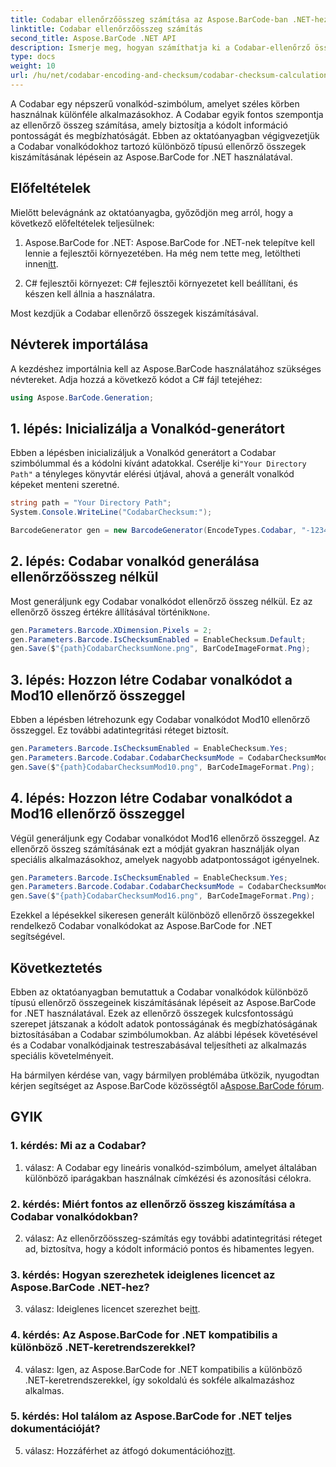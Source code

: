 ```yaml
---
title: Codabar ellenőrzőösszeg számítása az Aspose.BarCode-ban .NET-hez
linktitle: Codabar ellenőrzőösszeg számítás
second_title: Aspose.BarCode .NET API
description: Ismerje meg, hogyan számíthatja ki a Codabar-ellenőrző összegeket .NET-ben az Aspose.BarCode használatával. Növelje az adatok pontosságát a Codabar vonalkódokban. Lépésről lépésre útmutatást kap.
type: docs
weight: 10
url: /hu/net/codabar-encoding-and-checksum/codabar-checksum-calculation/
---
```

A Codabar egy népszerű vonalkód-szimbólum, amelyet széles körben használnak különféle alkalmazásokhoz. A Codabar egyik fontos szempontja az ellenőrző összeg számítása, amely biztosítja a kódolt információ pontosságát és megbízhatóságát. Ebben az oktatóanyagban végigvezetjük a Codabar vonalkódokhoz tartozó különböző típusú ellenőrző összegek kiszámításának lépésein az Aspose.BarCode for .NET használatával.

## Előfeltételek

Mielőtt belevágnánk az oktatóanyagba, győződjön meg arról, hogy a következő előfeltételek teljesülnek:

1. Aspose.BarCode for .NET: Aspose.BarCode for .NET-nek telepítve kell lennie a fejlesztői környezetében. Ha még nem tette meg, letöltheti innen[itt](https://releases.aspose.com/barcode/net/).

2. C# fejlesztői környezet: C# fejlesztői környezetet kell beállítani, és készen kell állnia a használatra.

Most kezdjük a Codabar ellenőrző összegek kiszámításával.

## Névterek importálása

A kezdéshez importálnia kell az Aspose.BarCode használatához szükséges névtereket. Adja hozzá a következő kódot a C# fájl tetejéhez:

```csharp
using Aspose.BarCode.Generation;
```

## 1. lépés: Inicializálja a Vonalkód-generátort

 Ebben a lépésben inicializáljuk a Vonalkód generátort a Codabar szimbólummal és a kódolni kívánt adatokkal. Cserélje ki`"Your Directory Path"` a tényleges könyvtár elérési útjával, ahová a generált vonalkód képeket menteni szeretné.

```csharp
string path = "Your Directory Path";
System.Console.WriteLine("CodabarChecksum:");

BarcodeGenerator gen = new BarcodeGenerator(EncodeTypes.Codabar, "-12345-");
```

## 2. lépés: Codabar vonalkód generálása ellenőrzőösszeg nélkül

 Most generáljunk egy Codabar vonalkódot ellenőrző összeg nélkül. Ez az ellenőrző összeg értékre állításával történik`None`.

```csharp
gen.Parameters.Barcode.XDimension.Pixels = 2;
gen.Parameters.Barcode.IsChecksumEnabled = EnableChecksum.Default;
gen.Save($"{path}CodabarChecksumNone.png", BarCodeImageFormat.Png);
```

## 3. lépés: Hozzon létre Codabar vonalkódot a Mod10 ellenőrző összeggel

Ebben a lépésben létrehozunk egy Codabar vonalkódot Mod10 ellenőrző összeggel. Ez további adatintegritási réteget biztosít. 

```csharp
gen.Parameters.Barcode.IsChecksumEnabled = EnableChecksum.Yes;
gen.Parameters.Barcode.Codabar.CodabarChecksumMode = CodabarChecksumMode.Mod10;
gen.Save($"{path}CodabarChecksumMod10.png", BarCodeImageFormat.Png);
```

## 4. lépés: Hozzon létre Codabar vonalkódot a Mod16 ellenőrző összeggel

Végül generáljunk egy Codabar vonalkódot Mod16 ellenőrző összeggel. Az ellenőrző összeg számításának ezt a módját gyakran használják olyan speciális alkalmazásokhoz, amelyek nagyobb adatpontosságot igényelnek.

```csharp
gen.Parameters.Barcode.IsChecksumEnabled = EnableChecksum.Yes;
gen.Parameters.Barcode.Codabar.CodabarChecksumMode = CodabarChecksumMode.Mod16;
gen.Save($"{path}CodabarChecksumMod16.png", BarCodeImageFormat.Png);
```

Ezekkel a lépésekkel sikeresen generált különböző ellenőrző összegekkel rendelkező Codabar vonalkódokat az Aspose.BarCode for .NET segítségével.

## Következtetés

Ebben az oktatóanyagban bemutattuk a Codabar vonalkódok különböző típusú ellenőrző összegeinek kiszámításának lépéseit az Aspose.BarCode for .NET használatával. Ezek az ellenőrző összegek kulcsfontosságú szerepet játszanak a kódolt adatok pontosságának és megbízhatóságának biztosításában a Codabar szimbólumokban. Az alábbi lépések követésével és a Codabar vonalkódjainak testreszabásával teljesítheti az alkalmazás speciális követelményeit.

 Ha bármilyen kérdése van, vagy bármilyen problémába ütközik, nyugodtan kérjen segítséget az Aspose.BarCode közösségtől a[Aspose.BarCode fórum](https://forum.aspose.com/c/barcode/13).

## GYIK

### 1. kérdés: Mi az a Codabar?

1. válasz: A Codabar egy lineáris vonalkód-szimbólum, amelyet általában különböző iparágakban használnak címkézési és azonosítási célokra.

### 2. kérdés: Miért fontos az ellenőrző összeg kiszámítása a Codabar vonalkódokban?

2. válasz: Az ellenőrzőösszeg-számítás egy további adatintegritási réteget ad, biztosítva, hogy a kódolt információ pontos és hibamentes legyen.

### 3. kérdés: Hogyan szerezhetek ideiglenes licencet az Aspose.BarCode .NET-hez?

 3. válasz: Ideiglenes licencet szerezhet be[itt](https://purchase.aspose.com/temporary-license/).

### 4. kérdés: Az Aspose.BarCode for .NET kompatibilis a különböző .NET-keretrendszerekkel?

4. válasz: Igen, az Aspose.BarCode for .NET kompatibilis a különböző .NET-keretrendszerekkel, így sokoldalú és sokféle alkalmazáshoz alkalmas.

### 5. kérdés: Hol találom az Aspose.BarCode for .NET teljes dokumentációját?

 5. válasz: Hozzáférhet az átfogó dokumentációhoz[itt](https://reference.aspose.com/barcode/net/).